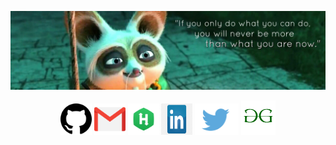 ![RiturajSaha header](https://github.com/RiturajSaha/RiturajSaha/blob/master/picx/cover.jpg)
<p align="center">

<!--
**RiturajSaha/RiturajSaha** is a ✨ _special_ ✨ repository because its `README.md` (this file) appears on your GitHub profile.

Here are some ideas to get you started:

- 🔭 I’m currently working on ...
- 🌱 I’m currently learning ...
- 👯 I’m looking to collaborate on ...
- 🤔 I’m looking for help with ...
- 💬 Ask me about ...
- 📫 How to reach me: ...
- 😄 Pronouns: ...
- ⚡ Fun fact: ...
-->



<img src="https://github.com/RiturajSaha/RiturajSaha/blob/master/picx/github.png" width="50" height ="50">
<img src="https://github.com/RiturajSaha/RiturajSaha/blob/master/picx/gmail.png" width="50" height ="50">
<img src="https://github.com/RiturajSaha/RiturajSaha/blob/master/picx/HackerRank.png" width="50" height ="50">
<img src="https://github.com/RiturajSaha/RiturajSaha/blob/master/picx/linkedin.png" width="50" height ="50">
<img src="https://github.com/RiturajSaha/RiturajSaha/blob/master/picx/twitter.jpg" width="70" height ="50">
<img src="https://github.com/RiturajSaha/RiturajSaha/blob/master/picx/gfg.png" width="55" height ="55">



